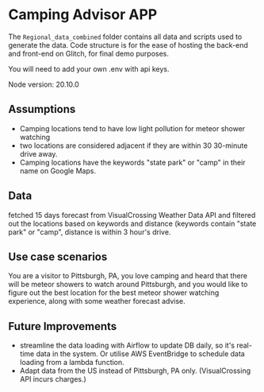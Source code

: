 # Camping Advisor APP

The `Regional_data_combined` folder contains all data and scripts used to generate the data.
Code structure is for the ease of hosting the back-end and front-end on Glitch, for final demo purposes.

You will need to add your own .env with api keys.

Node version: 20.10.0

## Assumptions
- Camping locations tend to have low light pollution for meteor shower watching
- two locations are considered adjacent if they are within 30 30-minute drive away.
- Camping locations have the keywords "state park" or "camp" in their name on Google Maps.

## Data
fetched 15 days forecast from VisualCrossing Weather Data API and filtered out the locations based on keywords and distance (keywords contain "state park" or "camp", distance is within 3 hour's drive.

## Use case scenarios
You are a visitor to Pittsburgh, PA, you love camping and heard that there will be meteor showers to watch around Pittsburgh, and you would like to figure out the best location for the best meteor shower watching experience, along with some weather forecast advise.

## Future Improvements
- streamline the data loading with Airflow to update DB daily, so it's real-time data in the system. Or utilise AWS EventBridge to schedule data loading from a lambda function.
- Adapt data from the US instead of Pittsburgh, PA only. (VisualCrossing API incurs charges.)
